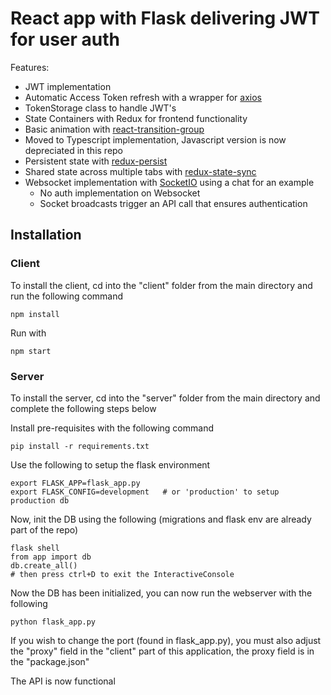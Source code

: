 # React app with Flask delivering JWT for user auth

Features:

* JWT implementation
* Automatic Access Token refresh with a wrapper for [axios](https://github.com/axios/axios)
* TokenStorage class to handle JWT's
* State Containers with Redux for frontend functionality
* Basic animation with [react-transition-group](https://github.com/reactjs/react-transition-group)
* Moved to Typescript implementation, Javascript version is now depreciated in this repo
* Persistent state with [redux-persist](https://github.com/rt2zz/redux-persist)
* Shared state across multiple tabs with [redux-state-sync](https://github.com/aohua/redux-state-sync)
* Websocket implementation with [SocketIO](https://github.com/socketio/socket.io) using a chat for an example
  * No auth implementation on Websocket
  * Socket broadcasts trigger an API call that ensures authentication

## Installation

### Client

To install the client, cd into the "client" folder from the main directory and run the following command

```
npm install
```

Run with

```
npm start
```

### Server

To install the server, cd into the "server" folder from the main directory and complete the following steps below

Install pre-requisites with the following command

```
pip install -r requirements.txt
```

Use the following to setup the flask environment

```
export FLASK_APP=flask_app.py
export FLASK_CONFIG=development   # or 'production' to setup production db
```

Now, init the DB using the following (migrations and flask env are already part of the repo)

```
flask shell
from app import db
db.create_all()
# then press ctrl+D to exit the InteractiveConsole
```

Now the DB has been initialized, you can now run the webserver with the following

```
python flask_app.py
```

If you wish to change the port (found in flask_app.py), you must also adjust the "proxy" field in the "client" part of this application, the proxy field is in the "package.json"

The API is now functional
